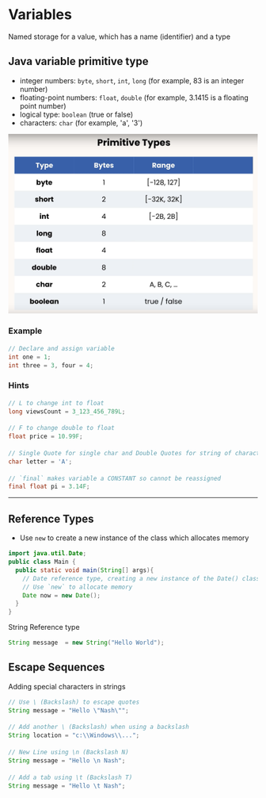 # Variables

Named storage for a value, which has a name (identifier) and a type

## Java variable primitive type

- integer numbers: `byte`, `short`, `int`, `long` (for example, 83 is an integer number)
- floating-point numbers: `float`, `double` (for example, 3.1415 is a floating point number)
- logical type: `boolean` (true or false)
- characters: `char` (for example, 'a', '3')

![primitive-types](images/primitive-types.png)

### Example

```java
// Declare and assign variable
int one = 1;
int three = 3, four = 4;
```

### Hints

```java
// L to change int to float
long viewsCount = 3_123_456_789L;

// F to change double to float
float price = 10.99F;

// Single Quote for single char and Double Quotes for string of characters
char letter = 'A';

// `final` makes variable a CONSTANT so cannot be reassigned
final float pi = 3.14F;
```

---

## Reference Types

- Use `new` to create a new instance of the class which allocates memory

```java
import java.util.Date;
public class Main {
  public static void main(String[] args){
    // Date reference type, creating a new instance of the Date() class
    // Use `new` to allocate memory
    Date now = new Date();
  }
}
```

String Reference type

```java
String message  = new String("Hello World");
```

## Escape Sequences

Adding special characters in strings

```java
// Use \ (Backslash) to escape quotes
String message = "Hello \"Nash\"";

// Add another \ (Backslash) when using a backslash
String location = "c:\\Windows\\...";

// New Line using \n (Backslash N)
String message = "Hello \n Nash";

// Add a tab using \t (Backslash T)
String message = "Hello \t Nash";
```
